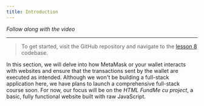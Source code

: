 ```yaml
---
title: Introduction
---
```


_Follow along with the video_

---

> To get started, visit the GitHub repository and navigate to the [lesson 8](https://github.com/Cyfrin/html-fund-me-cu) codebase.

In this section, we will delve into how MetaMask or your wallet interacts with websites and ensure that the transactions sent by the wallet are executed as intended. Although we won't be building a full-stack application here, we have plans to launch a comprehensive full-stack course soon. For now, our focus will be on the _HTML FundMe cu project_, a basic, fully functional website built with raw JavaScript.
